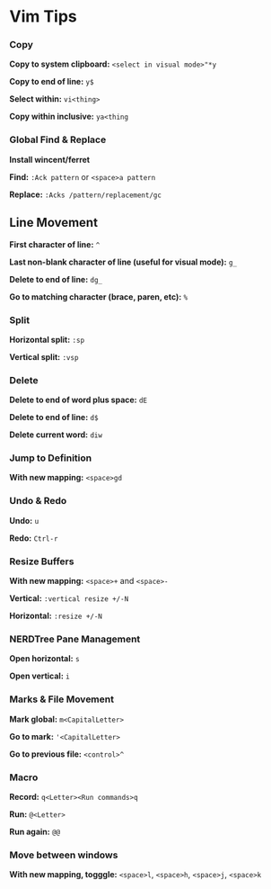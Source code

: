 # Vim Tips

### Copy

**Copy to system clipboard:** `<select in visual mode>"*y`

**Copy to end of line:** `y$`

**Select within:** `vi<thing>`

**Copy within inclusive:** `ya<thing`

### Global Find & Replace

**Install wincent/ferret**

**Find:** `:Ack pattern` or `<space>a pattern`

**Replace:** `:Acks /pattern/replacement/gc`

## Line Movement

**First character of line:** `^`

**Last non-blank character of line (useful for visual mode):** `g_`

**Delete to end of line:** `dg_`

**Go to matching character (brace, paren, etc):** `%`

### Split

**Horizontal split:** `:sp`

**Vertical split:** `:vsp`

### Delete

**Delete to end of word plus space:** `dE`

**Delete to end of line:** `d$`

**Delete current word:** `diw`

### Jump to Definition

**With new mapping:** `<space>gd`

### Undo & Redo

**Undo:** `u`

**Redo:** `Ctrl-r`

### Resize Buffers

**With new mapping:** `<space>+` and `<space>-`

**Vertical:** `:vertical resize +/-N`

**Horizontal:** `:resize +/-N`


### NERDTree Pane Management

**Open horizontal:** `s`

**Open vertical:** `i`


### Marks & File Movement

**Mark global:** `m<CapitalLetter>`

**Go to mark:** `'<CapitalLetter>`

**Go to previous file:** `<control>^`

### Macro

**Record:** `q<Letter><Run commands>q`

**Run:** `@<Letter>`

**Run again:** `@@`


### Move between windows

**With new mapping, togggle:** `<space>l`, `<space>h`, `<space>j`, `<space>k`


